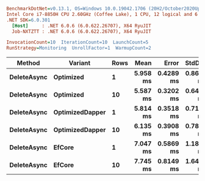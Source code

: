 ``` ini

BenchmarkDotNet=v0.13.1, OS=Windows 10.0.19042.1706 (20H2/October2020Update)
Intel Core i7-8850H CPU 2.60GHz (Coffee Lake), 1 CPU, 12 logical and 6 physical cores
.NET SDK=6.0.301
  [Host]     : .NET 6.0.6 (6.0.622.26707), X64 RyuJIT
  Job-NXTZTT : .NET 6.0.6 (6.0.622.26707), X64 RyuJIT

InvocationCount=10  IterationCount=10  LaunchCount=5  
RunStrategy=Monitoring  UnrollFactor=1  WarmupCount=2  

```
|      Method |         Variant | Rows |     Mean |     Error |    StdDev |   Median |      Min |       Max |
|------------ |---------------- |----- |---------:|----------:|----------:|---------:|---------:|----------:|
| **DeleteAsync** |       **Optimized** |    **1** | **5.958 ms** | **0.4289 ms** | **0.8664 ms** | **5.779 ms** | **4.826 ms** |  **9.150 ms** |
| **DeleteAsync** |       **Optimized** |   **10** | **5.587 ms** | **0.3202 ms** | **0.6469 ms** | **5.428 ms** | **4.621 ms** |  **8.603 ms** |
| **DeleteAsync** | **OptimizedDapper** |    **1** | **5.814 ms** | **0.3518 ms** | **0.7106 ms** | **5.539 ms** | **4.893 ms** |  **8.340 ms** |
| **DeleteAsync** | **OptimizedDapper** |   **10** | **6.135 ms** | **0.3908 ms** | **0.7894 ms** | **5.988 ms** | **5.088 ms** |  **9.101 ms** |
| **DeleteAsync** |          **EfCore** |    **1** | **7.047 ms** | **0.5869 ms** | **1.1855 ms** | **6.937 ms** | **4.799 ms** | **10.581 ms** |
| **DeleteAsync** |          **EfCore** |   **10** | **7.745 ms** | **0.8149 ms** | **1.6462 ms** | **7.114 ms** | **5.566 ms** | **12.266 ms** |
